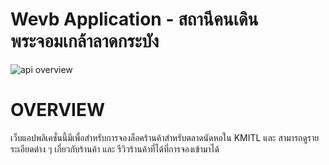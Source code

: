 
# Wevb Application - สถานีคนเดินพระจอมเกล้าลาดกระบัง

<image src="readme-src/banner.png" alt="api overview"/>



# OVERVIEW
เว็บแอปพลิเคชั่นนี้มีเพื่อสำหรับการจองล็อคร้านค้าสำหรับตลาดนัดหอใน KMITL และ สามารถดูรายระเอียดต่าง ๆ เกี่ยวกับร้านค้า และ รีวิวร้านค้าที่ได้ที่การจองเข้ามาได้
